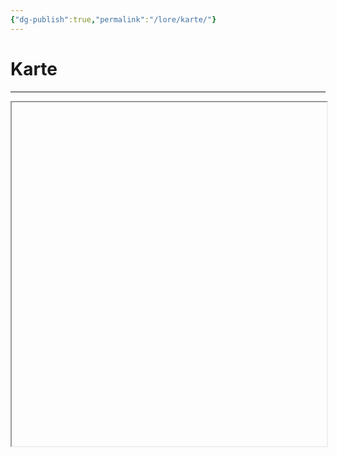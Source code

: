 ```yaml
---
{"dg-publish":true,"permalink":"/lore/karte/"}
---
```


# Karte
---
<iframe src="" width="100%" height="550px"></iframe>
